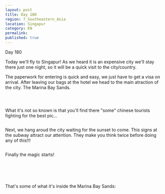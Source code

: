 ```yaml
---
layout: post
title: Day 180
region: 7_Southeastern_Asia
location: Singapur
category: EN
permalink:
published: true
---
```


Day 180

Today we'll fly to Singapur! As we heard it is an expensive city we'll stay there just one night, so it will be a quick visit to the city/country. 

The paperwork for entering is quick and easy, we just have to get a visa on arrival. After leaving our bags at the hotel we head to the main atraction of the city. The Marina Bay Sands.

<p><a
href="https://lh3.googleusercontent.com/VCCdf4rvky3SDqRWUAqI7DO6bQEm6hE866vlYI1mKB4Jv7lX6wT5lxv3NzUCFgzrmjz9CR6N9n15iczwggN0CVQMWff0AxopOHiYdvoeNBp2B2IfnrOJ1UoeRZuBwxuZ1Yj-Y7FkdAlrvAtMlWWsN7pFboCLv7_HY9yh0g3zZnYxrLvlWrWlnyoAm8_zRGlRPxpbJnXhTENttO0w_zuE3cl2wTeoBdIQC85lSXJ7TLqJn4dUTAGD7wBTCpTLARR_U0tSuSN0DhhUalDLzHcHqHxDSsJ6Dd5BHKk4Bzw3tgC2_PB3m24hpAB2codwxHtKtezzBEr32eFvweg1mEBi5ZMriSPkHZcVO1M22nzMGRxbX5VW7t5goONMxl4auGW5icX7_JGGA_q5gurMPooivv0KYKjF-_6gbfr3LuQ4XcRepA89p0AsLJuAjmgboeoClzr1dENM5PbWLjO8t0aTcXXr0x_Queb1m68nwKoZnUhLJIr4Gnqeg4u9H9DyJlaq667KJhelUCwLaIDqVPu__vKN8PXuJQEKz5QktLwcetscoNn4YtMuvjqCClGVwW92zb4mnxIB42yqFnxxkkD6Z3VttRHZ3QhyQ6MU-U5XQc_N_9u5NGYFsYiaip8y9S64lwA-fFeaQ-8QLVDZvF-2B2rDjNS3tNLf9C-4xMh4McIvwqDDXVDzjYmYiD3_x1P_QcPEWDTKSVh4klbdrH99IrZRpQ=w836-h627-no"><img 
src="https://lh3.googleusercontent.com/VCCdf4rvky3SDqRWUAqI7DO6bQEm6hE866vlYI1mKB4Jv7lX6wT5lxv3NzUCFgzrmjz9CR6N9n15iczwggN0CVQMWff0AxopOHiYdvoeNBp2B2IfnrOJ1UoeRZuBwxuZ1Yj-Y7FkdAlrvAtMlWWsN7pFboCLv7_HY9yh0g3zZnYxrLvlWrWlnyoAm8_zRGlRPxpbJnXhTENttO0w_zuE3cl2wTeoBdIQC85lSXJ7TLqJn4dUTAGD7wBTCpTLARR_U0tSuSN0DhhUalDLzHcHqHxDSsJ6Dd5BHKk4Bzw3tgC2_PB3m24hpAB2codwxHtKtezzBEr32eFvweg1mEBi5ZMriSPkHZcVO1M22nzMGRxbX5VW7t5goONMxl4auGW5icX7_JGGA_q5gurMPooivv0KYKjF-_6gbfr3LuQ4XcRepA89p0AsLJuAjmgboeoClzr1dENM5PbWLjO8t0aTcXXr0x_Queb1m68nwKoZnUhLJIr4Gnqeg4u9H9DyJlaq667KJhelUCwLaIDqVPu__vKN8PXuJQEKz5QktLwcetscoNn4YtMuvjqCClGVwW92zb4mnxIB42yqFnxxkkD6Z3VttRHZ3QhyQ6MU-U5XQc_N_9u5NGYFsYiaip8y9S64lwA-fFeaQ-8QLVDZvF-2B2rDjNS3tNLf9C-4xMh4McIvwqDDXVDzjYmYiD3_x1P_QcPEWDTKSVh4klbdrH99IrZRpQ=w836-h627-no" class="oversize" alt=""></a></p>

<p><a
href="https://lh3.googleusercontent.com/pisoGI3LNQHbK1aUEiyf9Uf_sxluhn0-lcJZJURbBmj7lNld3yz8QgnHlzUgO2EnFhztyH9FRTVA1S9NFeO_hlUbNm5Z1XdUdMUaynLyuZHqJkvP7-UCsyzOAZh0s-y5daTJ1N4Lhgnzppe9qg_yp5-rh3deeOXXh-D7vL9IL7qvcpNP0voXo9wBwbUhmNl4kBMM_GCXiwLpSKTgvRlGYUZL1d3G0-z9s81dHK1AzIF-LVbXwWh7mVHKd9UhgI0E8g6kNWc0ZQRePoRLlSSUtLvJyQsMBbrNlhSjeNPpyt7xRNnXlPJAax0AXXVPot2JpoC1D-9uLfnU402yolq7uDpBG-TioC8pwNM-Lf088IWBio4QJI0K-3gRN1wpxQxtDCorsvgDb1Gnt5rLvhYlpbN2bPA-iRIHbEVK6FTmd0Q2hYk7MepISQe6aF8ju3laEw5oue6Ubx1uPMbMypbJSzGYWH7dZBqd9PTyXilrvHhkoB-za4PE0VAjR34pXtUNksGnTe1zu0VgyLs3GIGeGBB5vlYJHGeECRJM9w1BWXM1qgGcy1xGbz1MKz8Hi44VSAWCAbQ851HVJzx-B57PvgLfYnDr3wKKgxSXOWxBCa8IwR0RvepLb6TiVH-hcCpYLFRg-SlIyFtBn7XCqIXoG3xRI0scoieFo3JRvKz1XmzwOq5lzPR-LF4AzKg9MgBOCf9PY866BnEBPBc4x66UXT9Byw=w836-h627-no"><img 
src="https://lh3.googleusercontent.com/pisoGI3LNQHbK1aUEiyf9Uf_sxluhn0-lcJZJURbBmj7lNld3yz8QgnHlzUgO2EnFhztyH9FRTVA1S9NFeO_hlUbNm5Z1XdUdMUaynLyuZHqJkvP7-UCsyzOAZh0s-y5daTJ1N4Lhgnzppe9qg_yp5-rh3deeOXXh-D7vL9IL7qvcpNP0voXo9wBwbUhmNl4kBMM_GCXiwLpSKTgvRlGYUZL1d3G0-z9s81dHK1AzIF-LVbXwWh7mVHKd9UhgI0E8g6kNWc0ZQRePoRLlSSUtLvJyQsMBbrNlhSjeNPpyt7xRNnXlPJAax0AXXVPot2JpoC1D-9uLfnU402yolq7uDpBG-TioC8pwNM-Lf088IWBio4QJI0K-3gRN1wpxQxtDCorsvgDb1Gnt5rLvhYlpbN2bPA-iRIHbEVK6FTmd0Q2hYk7MepISQe6aF8ju3laEw5oue6Ubx1uPMbMypbJSzGYWH7dZBqd9PTyXilrvHhkoB-za4PE0VAjR34pXtUNksGnTe1zu0VgyLs3GIGeGBB5vlYJHGeECRJM9w1BWXM1qgGcy1xGbz1MKz8Hi44VSAWCAbQ851HVJzx-B57PvgLfYnDr3wKKgxSXOWxBCa8IwR0RvepLb6TiVH-hcCpYLFRg-SlIyFtBn7XCqIXoG3xRI0scoieFo3JRvKz1XmzwOq5lzPR-LF4AzKg9MgBOCf9PY866BnEBPBc4x66UXT9Byw=w836-h627-no" class="oversize" alt=""></a></p>

<p><a
href="https://lh3.googleusercontent.com/5DtlX2akboQa7xN6B_Oq4pGxb42ATlRf26WK9ujwgazmylVJs2-d48n074TJc9I_q9nUOzOjkT-jKq5JPuWbw_aMHG59j4dLtdbftzZiNM_aqWBwfAOZNI41qXZgc7bsts_v5xFqOOhapAEj-exyPHYONBskZDm5wGtFhS3JszASGdOZXqsSAzleDa2w_sCTJj8IOElBk2JM57zK_UNd1drVcVbkMN78y-hCexpquLFKeMqceYhhZqxLqYAbPZfrQ1WPVQlZo6TU2WrbEpYd-UcHs7P6W9gSJtcuWc-kmqWgoVIz9GRqXnyOOKxn8kZpWha8COJaCtw1mCN41QDzlKJV1xK7azDy0s10dDQYJiyYciyjDNeHSLSBvaHKx2LbS0qTB1_Da7V2zy1UNd20jTzSepNRp102WEopHvjAsarcax19SsyB-fYEBEmIu4Qr6Jp2o-yeneUxywLPzkdjmU0vHCGYjMXsavzl7eO6MBZSROQB1VX6pUNqVZJd-Ax3JbTQvwerr33c7BGAFg__fhtrbh5l8nltqjAyfyCgXk2RR6lVf9ba76Mnjo_5g_c08k_5F-1q4WpK4EumRpXWpQ5Fwn6U8u8axReZyRMSwXvg0nyer5aAexI4I5EW84Zwhc_twCb4eQ6JEbE70FNa-w3g6SIXtF8v0744zbBMLmk19d-TNJ9Le-g0-OTSkc8nrkWQFBN9P59YadPQe-SkwjO8aA=w836-h627-no"><img 
src="https://lh3.googleusercontent.com/5DtlX2akboQa7xN6B_Oq4pGxb42ATlRf26WK9ujwgazmylVJs2-d48n074TJc9I_q9nUOzOjkT-jKq5JPuWbw_aMHG59j4dLtdbftzZiNM_aqWBwfAOZNI41qXZgc7bsts_v5xFqOOhapAEj-exyPHYONBskZDm5wGtFhS3JszASGdOZXqsSAzleDa2w_sCTJj8IOElBk2JM57zK_UNd1drVcVbkMN78y-hCexpquLFKeMqceYhhZqxLqYAbPZfrQ1WPVQlZo6TU2WrbEpYd-UcHs7P6W9gSJtcuWc-kmqWgoVIz9GRqXnyOOKxn8kZpWha8COJaCtw1mCN41QDzlKJV1xK7azDy0s10dDQYJiyYciyjDNeHSLSBvaHKx2LbS0qTB1_Da7V2zy1UNd20jTzSepNRp102WEopHvjAsarcax19SsyB-fYEBEmIu4Qr6Jp2o-yeneUxywLPzkdjmU0vHCGYjMXsavzl7eO6MBZSROQB1VX6pUNqVZJd-Ax3JbTQvwerr33c7BGAFg__fhtrbh5l8nltqjAyfyCgXk2RR6lVf9ba76Mnjo_5g_c08k_5F-1q4WpK4EumRpXWpQ5Fwn6U8u8axReZyRMSwXvg0nyer5aAexI4I5EW84Zwhc_twCb4eQ6JEbE70FNa-w3g6SIXtF8v0744zbBMLmk19d-TNJ9Le-g0-OTSkc8nrkWQFBN9P59YadPQe-SkwjO8aA=w836-h627-no" class="oversize" alt=""></a></p>

What it's not so known is that you'll find there "some" chinese tourists fighting for the best pic...

<p><a
href="https://lh3.googleusercontent.com/RDIfTUdkVumlnKiFR7QBBaKtBtWRVfrLlDVEmHjnPlQwxn1MUvtci4FSjkzytjYz8_hK8zVupR6WJbCTBJ87HyPPrYLqJJU_Z-R67kLRC17dppjMoWRsT1x4Sbe5TjOVI2JkSOkQN1EwrBnM5A8hW1Y99_1zDDzE9x2F0Nwbx0aJ3anGnXgdN9HbZR3_0Ohko1ft_b8MkGCeVFl8g6h9ntTZR1UuwNGO1A7a-Zn-WUWwsTm2gIyASYHIWUTAUvfszwMfHi_oJB14AXI8NKkbjjk27kHH3tRqZNqo9TusVhu-2MKZp9hcjQPwGbsV-tx1c0N1iahJp4WPTmDBGCWtgCsIgwb1iINX1xF0ExNBJXlghelrdlYk1gYEsJ2pq4xq8WLjKAprVOrP4ZZwzo0sTluFSwrjAKB2fRF1ylXuN0AJm17u_-P6kI1Fr-K8I04c1s48aqur51tz-PcPCce2CHXU7KYiZwZpiH0-Xn2SXa8fV2w7Rf40U4d3eNCEDzVYNr3F7hfFPAhxjuc7yX5RC4X4CY3j7S4HyKYRnGmS0XTYPHjs2aIt5lj5sNKOgIOq5A7Ri2CHfouq20leoUlvfuEjep0G0eoQmFAEuds9UiVoO6t6FEE4IV8oPDw5DQF9P8mL88-39AJaYbBG1Ol-Kh1Ov9-b-ZrAebGK28HKs-pIixwjjZ_QbPCZUlEMS4vPM96PyqmaSCKhhjx2qOTULDBGAQ=w836-h627-no"><img 
src="https://lh3.googleusercontent.com/RDIfTUdkVumlnKiFR7QBBaKtBtWRVfrLlDVEmHjnPlQwxn1MUvtci4FSjkzytjYz8_hK8zVupR6WJbCTBJ87HyPPrYLqJJU_Z-R67kLRC17dppjMoWRsT1x4Sbe5TjOVI2JkSOkQN1EwrBnM5A8hW1Y99_1zDDzE9x2F0Nwbx0aJ3anGnXgdN9HbZR3_0Ohko1ft_b8MkGCeVFl8g6h9ntTZR1UuwNGO1A7a-Zn-WUWwsTm2gIyASYHIWUTAUvfszwMfHi_oJB14AXI8NKkbjjk27kHH3tRqZNqo9TusVhu-2MKZp9hcjQPwGbsV-tx1c0N1iahJp4WPTmDBGCWtgCsIgwb1iINX1xF0ExNBJXlghelrdlYk1gYEsJ2pq4xq8WLjKAprVOrP4ZZwzo0sTluFSwrjAKB2fRF1ylXuN0AJm17u_-P6kI1Fr-K8I04c1s48aqur51tz-PcPCce2CHXU7KYiZwZpiH0-Xn2SXa8fV2w7Rf40U4d3eNCEDzVYNr3F7hfFPAhxjuc7yX5RC4X4CY3j7S4HyKYRnGmS0XTYPHjs2aIt5lj5sNKOgIOq5A7Ri2CHfouq20leoUlvfuEjep0G0eoQmFAEuds9UiVoO6t6FEE4IV8oPDw5DQF9P8mL88-39AJaYbBG1Ol-Kh1Ov9-b-ZrAebGK28HKs-pIixwjjZ_QbPCZUlEMS4vPM96PyqmaSCKhhjx2qOTULDBGAQ=w836-h627-no" class="oversize" alt=""></a></p>

Next, we hang aroud the city waiting for the sunset to come. This signs at the subway attract our attention. They make you think twice before doing any of this!!!

<p><a
href="https://lh3.googleusercontent.com/pQ9IHWcg6xlD6Pg9gVDRkdeVuBMluBAFODK2sP1eBkXDWv9l0ZnDbt7KyI8t3K_u28MWDQdB-ItmTB_kNNtTp3HwtnJWF9DNhwHYlGbK-AOEn1pNbpcNx82HbljbbS-iEnCGKw66jWdm1W19y2fFWrzYne7_WfsMD18XjXx8-4uRdmsK8dqUmRr9ynpZc2IqSgAqfUlU0RzpLkhbJ2-0fzUAYVKLTOjjX1Fbps5sv4HTv_DmXhAe8cn5FgIUkPOtnoCu3JvUeTRFgiyfltQ32dHlT5KodyN1phelbCDBbtIEwlnP8DlCIowxxjHn5qK5unEVNl0kvHQhZOka7CDiIgNkfYU9fgJrK-At20HGMs-EcWN6fTQsrRxv4iszPG5BMyTT-mpltopffoF4wqSnDEcNLsaUUnqnvWz9GgHMufoWhnQFGeNWnO-Dlqh7XDxPU3gjpmaDxCRuW3K5XQ2Tor2igJ86jfQ4y03KhrB8rl7DV8jdy224KwLew3iLRHm7mtAVjf9o6Y0gjhHz5Rmvp13s_-i5EWp9GNc75u6VmOW5ykji5lHIlYsP7cw5w6zCc-wXMm408y6AfYluQ2ii5t6izsTiBZi_sHV8w_G9HExBApiypUaIEck8i1oQ4FIXZDc9fNi8aWEoEFbnApVn3gcel0vtc0k2oEpFOXiYqoyGdRZCiohHvxOhmUVyYJSClSkN7x_6Mv3j01OvJ9FxkL3HcQ=w471-h627-no"><img 
src="https://lh3.googleusercontent.com/pQ9IHWcg6xlD6Pg9gVDRkdeVuBMluBAFODK2sP1eBkXDWv9l0ZnDbt7KyI8t3K_u28MWDQdB-ItmTB_kNNtTp3HwtnJWF9DNhwHYlGbK-AOEn1pNbpcNx82HbljbbS-iEnCGKw66jWdm1W19y2fFWrzYne7_WfsMD18XjXx8-4uRdmsK8dqUmRr9ynpZc2IqSgAqfUlU0RzpLkhbJ2-0fzUAYVKLTOjjX1Fbps5sv4HTv_DmXhAe8cn5FgIUkPOtnoCu3JvUeTRFgiyfltQ32dHlT5KodyN1phelbCDBbtIEwlnP8DlCIowxxjHn5qK5unEVNl0kvHQhZOka7CDiIgNkfYU9fgJrK-At20HGMs-EcWN6fTQsrRxv4iszPG5BMyTT-mpltopffoF4wqSnDEcNLsaUUnqnvWz9GgHMufoWhnQFGeNWnO-Dlqh7XDxPU3gjpmaDxCRuW3K5XQ2Tor2igJ86jfQ4y03KhrB8rl7DV8jdy224KwLew3iLRHm7mtAVjf9o6Y0gjhHz5Rmvp13s_-i5EWp9GNc75u6VmOW5ykji5lHIlYsP7cw5w6zCc-wXMm408y6AfYluQ2ii5t6izsTiBZi_sHV8w_G9HExBApiypUaIEck8i1oQ4FIXZDc9fNi8aWEoEFbnApVn3gcel0vtc0k2oEpFOXiYqoyGdRZCiohHvxOhmUVyYJSClSkN7x_6Mv3j01OvJ9FxkL3HcQ=w471-h627-no" class="oversize" alt=""></a></p>

Finally the magic starts!

<p><a
href="https://lh3.googleusercontent.com/1qta5sHhbeua1Ex2wAAFgn6h-Vj3gBkglQpxMx3QKXsAMwU64BSC8MD-wXZZCyssBQ0jBl3aDKdKKxGxJxbTZAm3H5C-ukHCNBq8LMQpdiqvXjg2mCqMLXEPU0t92H0z8TxjfhvJOGA3NMyNJUXaaGrN7cyyUvdZ-WmhqVQTpReIuBEDH21LuBRLbZs9w_iEhFdsDaZLoaXUFJbOx_97IzBMblDLbc4YpaVIfIUustUctqHp4X0MIgkPBEnoT6kwa-oe4oq09GXQ7s0QwPj9ceD6LPYGGfHAOPh9P6f8hiPVWkdk2L31BTBWxjVvsd-ahdbsySvUJxksRi6M3_yjsoK1g4FYNrNmROgGRiir4mkkh9KRKqA-Oa_HG-Ad7VZD4QTfYdW7EjIFkX8eAKEwws0I1HJQypOrZpe1eMW1XQgD_L7uNrkIb841vcFoUhcM1MVUbu5hKwfNIV1wWR5D3TVF9AUoZ-xNrPFG03d4vWsDt27DpmeI2fONIGWjzMq0uvnECgzGiuGHlnZD1KDSzYijPvBaKKxRtCqOC_0_qqHjBp1Ix7gKlmkcOGpEthpwZlZM-aRI8HE5wYjXotdrb_RbbPTmJ_DP2gLB3Q0vQ8Z3wSTy5QF54V_JPkTp1ruxB-Vq3TWDcPfTDQQuDLad9tOEbZYGh1v572PWRMpO8H61dqZzmbtydozOwVcLaxz-tOpvz-2k5XvnMUyaBA6-cmML4w=w836-h627-no"><img 
src="https://lh3.googleusercontent.com/1qta5sHhbeua1Ex2wAAFgn6h-Vj3gBkglQpxMx3QKXsAMwU64BSC8MD-wXZZCyssBQ0jBl3aDKdKKxGxJxbTZAm3H5C-ukHCNBq8LMQpdiqvXjg2mCqMLXEPU0t92H0z8TxjfhvJOGA3NMyNJUXaaGrN7cyyUvdZ-WmhqVQTpReIuBEDH21LuBRLbZs9w_iEhFdsDaZLoaXUFJbOx_97IzBMblDLbc4YpaVIfIUustUctqHp4X0MIgkPBEnoT6kwa-oe4oq09GXQ7s0QwPj9ceD6LPYGGfHAOPh9P6f8hiPVWkdk2L31BTBWxjVvsd-ahdbsySvUJxksRi6M3_yjsoK1g4FYNrNmROgGRiir4mkkh9KRKqA-Oa_HG-Ad7VZD4QTfYdW7EjIFkX8eAKEwws0I1HJQypOrZpe1eMW1XQgD_L7uNrkIb841vcFoUhcM1MVUbu5hKwfNIV1wWR5D3TVF9AUoZ-xNrPFG03d4vWsDt27DpmeI2fONIGWjzMq0uvnECgzGiuGHlnZD1KDSzYijPvBaKKxRtCqOC_0_qqHjBp1Ix7gKlmkcOGpEthpwZlZM-aRI8HE5wYjXotdrb_RbbPTmJ_DP2gLB3Q0vQ8Z3wSTy5QF54V_JPkTp1ruxB-Vq3TWDcPfTDQQuDLad9tOEbZYGh1v572PWRMpO8H61dqZzmbtydozOwVcLaxz-tOpvz-2k5XvnMUyaBA6-cmML4w=w836-h627-no" class="oversize" alt=""></a></p>

<p><a
href="https://lh3.googleusercontent.com/gFtux4J3i68GM7O-qy-hF4XlANW6198XEPdQM35iRvajClWH-WUl8lxpaJrmmVWsBzUkWtoELriGZbdvAY8tU3VowWE9egTY8LZakaDyp4T25wHG2czKPSU6_9eTpoUlqUPNIGfwA20B5DwO0nb0iYWaY5sTEiaPuK7QhXwIHq9vszeT9ow9wp0Fp7-_sfRYzXLzg61xB5mCOC5zpIR19_CpN3BkcOIkoEhHeKHSx-nOMlyFAMRf5iuBEEfJDSJe1OHHbMRVnlMNKU-O1S2V4-skAPV4izylGDSQMy0_01Et6VMCEr4DqD_WuuBbel0UE_MxyKXQqs5vkLg9U0iYhrwX5rYgWWchoWCoSgslmADMnUcmmnh_U4fCeU-P1M__jiZ08wuFUFRETnTP17V1zKWHSXGIkkqAl1XOhuohjMBsMjKWJbLE7Y46KzL8fiVdT8J6JNodfRd4-nPoP0fzTLB8Clbyfnbv8FN6scFVNgc5zcPOXEOizEWfEz58k4Mzji6HfVwfaie0V6BbYD33xLES56IZq-NoEicv1Y6Zmu0Xl0Kq6hLAGZIA42q2DWJvA77d8HxEni7_x4TvQUhdPRu-0rbIXVqxPFvix9C--rNxbk99Uk0qx_-O6P3CAzKQaT8_15QBkJXGmWcu4TjqDdqOu5HLhYRkRNvd17M8TlqcJOd4a_5fcxlH1ZBzp20cRDJtWkK2h2R5X19yVQGY4aY_Rg=w669-h502-no"><img 
src="https://lh3.googleusercontent.com/gFtux4J3i68GM7O-qy-hF4XlANW6198XEPdQM35iRvajClWH-WUl8lxpaJrmmVWsBzUkWtoELriGZbdvAY8tU3VowWE9egTY8LZakaDyp4T25wHG2czKPSU6_9eTpoUlqUPNIGfwA20B5DwO0nb0iYWaY5sTEiaPuK7QhXwIHq9vszeT9ow9wp0Fp7-_sfRYzXLzg61xB5mCOC5zpIR19_CpN3BkcOIkoEhHeKHSx-nOMlyFAMRf5iuBEEfJDSJe1OHHbMRVnlMNKU-O1S2V4-skAPV4izylGDSQMy0_01Et6VMCEr4DqD_WuuBbel0UE_MxyKXQqs5vkLg9U0iYhrwX5rYgWWchoWCoSgslmADMnUcmmnh_U4fCeU-P1M__jiZ08wuFUFRETnTP17V1zKWHSXGIkkqAl1XOhuohjMBsMjKWJbLE7Y46KzL8fiVdT8J6JNodfRd4-nPoP0fzTLB8Clbyfnbv8FN6scFVNgc5zcPOXEOizEWfEz58k4Mzji6HfVwfaie0V6BbYD33xLES56IZq-NoEicv1Y6Zmu0Xl0Kq6hLAGZIA42q2DWJvA77d8HxEni7_x4TvQUhdPRu-0rbIXVqxPFvix9C--rNxbk99Uk0qx_-O6P3CAzKQaT8_15QBkJXGmWcu4TjqDdqOu5HLhYRkRNvd17M8TlqcJOd4a_5fcxlH1ZBzp20cRDJtWkK2h2R5X19yVQGY4aY_Rg=w669-h502-no" class="oversize" alt=""></a></p>

<p><a
href="https://lh3.googleusercontent.com/PkYxbnwFTESGrgIyFebz5NV78rAAb7nRr75sojno8z5mS7ppBQN4ftquCsTuijmznauE6Nj73WjHiG8vrgzAdHjpCa9UTJvvBAabd4gnRtjpEsN-iDteAdNHhbkENvwuwxYPq6Ijpibc726FkUQxZK8SB7OlV6ZBSabpPjegH4zd_lrVa_dQh-qdlJBv0-XqexKgPMyTJL5X4DkGfs7mMUaOZzNQy-VH0O0GVgWeE2Hz_Z7XLN1mbNdd2xV66UH_Y4E73bliRyN8dwU_EffLx6fHISXrSVVSj0mdZgeQzDp-lzwq82c9Mggn1OrNX5FKZJeIG0nX9K3fIQnkeqxvDLNJGjX2D-P8L1TKYMeWz1ypt7IXTmi_gyunyMtsXOdWUbymcpQKTg0NREJwY44XJxR8ipPBMYllSQ3t46qedn3sULSaWdSlczl-Arbiv-osBgHcspw7EDO-5iLtMu0biy7BWLr8T5JQZW8t8X6391RGPigoWdh-7hJ8oKpsegVvWBLTki1bsMqVavLVFWBQMlXeCQj60y7Kxveyt8NwvmSbiVm5medDwV1W8RJbXr1EPuL3LirS0Dp9kXpdor9xHj9lVx8Ia9ShYshXveizevuwQlTf03ozZ2Jy6jGwwyAdpNkc5GyXIJ_y3kp0wLHA83cnaUmHXbZXLyxrlVFt5TkVRq6OakDXeZUHd6Nx06mxIPzd1YkmPHhbGQz3fK05Ly0rxg=w836-h627-no"><img 
src="https://lh3.googleusercontent.com/PkYxbnwFTESGrgIyFebz5NV78rAAb7nRr75sojno8z5mS7ppBQN4ftquCsTuijmznauE6Nj73WjHiG8vrgzAdHjpCa9UTJvvBAabd4gnRtjpEsN-iDteAdNHhbkENvwuwxYPq6Ijpibc726FkUQxZK8SB7OlV6ZBSabpPjegH4zd_lrVa_dQh-qdlJBv0-XqexKgPMyTJL5X4DkGfs7mMUaOZzNQy-VH0O0GVgWeE2Hz_Z7XLN1mbNdd2xV66UH_Y4E73bliRyN8dwU_EffLx6fHISXrSVVSj0mdZgeQzDp-lzwq82c9Mggn1OrNX5FKZJeIG0nX9K3fIQnkeqxvDLNJGjX2D-P8L1TKYMeWz1ypt7IXTmi_gyunyMtsXOdWUbymcpQKTg0NREJwY44XJxR8ipPBMYllSQ3t46qedn3sULSaWdSlczl-Arbiv-osBgHcspw7EDO-5iLtMu0biy7BWLr8T5JQZW8t8X6391RGPigoWdh-7hJ8oKpsegVvWBLTki1bsMqVavLVFWBQMlXeCQj60y7Kxveyt8NwvmSbiVm5medDwV1W8RJbXr1EPuL3LirS0Dp9kXpdor9xHj9lVx8Ia9ShYshXveizevuwQlTf03ozZ2Jy6jGwwyAdpNkc5GyXIJ_y3kp0wLHA83cnaUmHXbZXLyxrlVFt5TkVRq6OakDXeZUHd6Nx06mxIPzd1YkmPHhbGQz3fK05Ly0rxg=w836-h627-no" class="oversize" alt=""></a></p>

<p><a
href="https://lh3.googleusercontent.com/uPh2A0XvvrTisWn_BK8VCT6LX0twwuBzdF1x36nWmOGvWVRVi5asYlPkzrXqMCv01HpoZA-U96nqrMT3R-lrNWaeQ2qyZ03ZBAKJXYyzhpad_BA9dje1MOayUcVMq1_bsZURH-z3f4Bfr9bWoLQeobsS052JGseVF6BcuceVv3oNrao6uz5hBd1ukRj7IFgckvMA1os6STz_ucnhlcGWaneiat8bJDzUuy8h1x2kDQYPtMkgvdACBLvM-jf8U32ca5FhRPGB1sT2OdqDnkuLOEFBrWzFzQPv0Ow3xrkX4MtGLjc2OYVWRbsJugM60xm6dM331DCJDO5Xzj8eOuiQxkmrGEpgTqMxA0j76nCrlEdSbimmbVkBSoJMRVzaFDr4EwXq0r19lFphdRl4d-CuY2O21VbU4IiYPQ_O_pmTJF9_IygGbKXMYOppn-2AgQ-jDGJNAo1fa_-lPuDX0e37PXZ-Ycso2rNmd_mHHZptXt_jVOKzYmCibXhfZ-lrBFqpfTRfiv2xS2RwKoFW6uY6V0tDjURnA2DNRQWVhpGrUZiK-m7dcqyddjP-Da-OYxDPrt7lLZYZp0bFIzOZ71Ly7wJYr2hGQtqEZUsny7LL1-6nsTBP4io02ZZF3kPClyALoufcSuAfInFs-vUBg3UgroKKYNqLoL9h7mMOQ3g-JrCdt-T84178qSAvIOfZlWDvlQLv1BKd8J_TXS7_ht3Vi5xAOA=w836-h627-no"><img 
src="https://lh3.googleusercontent.com/uPh2A0XvvrTisWn_BK8VCT6LX0twwuBzdF1x36nWmOGvWVRVi5asYlPkzrXqMCv01HpoZA-U96nqrMT3R-lrNWaeQ2qyZ03ZBAKJXYyzhpad_BA9dje1MOayUcVMq1_bsZURH-z3f4Bfr9bWoLQeobsS052JGseVF6BcuceVv3oNrao6uz5hBd1ukRj7IFgckvMA1os6STz_ucnhlcGWaneiat8bJDzUuy8h1x2kDQYPtMkgvdACBLvM-jf8U32ca5FhRPGB1sT2OdqDnkuLOEFBrWzFzQPv0Ow3xrkX4MtGLjc2OYVWRbsJugM60xm6dM331DCJDO5Xzj8eOuiQxkmrGEpgTqMxA0j76nCrlEdSbimmbVkBSoJMRVzaFDr4EwXq0r19lFphdRl4d-CuY2O21VbU4IiYPQ_O_pmTJF9_IygGbKXMYOppn-2AgQ-jDGJNAo1fa_-lPuDX0e37PXZ-Ycso2rNmd_mHHZptXt_jVOKzYmCibXhfZ-lrBFqpfTRfiv2xS2RwKoFW6uY6V0tDjURnA2DNRQWVhpGrUZiK-m7dcqyddjP-Da-OYxDPrt7lLZYZp0bFIzOZ71Ly7wJYr2hGQtqEZUsny7LL1-6nsTBP4io02ZZF3kPClyALoufcSuAfInFs-vUBg3UgroKKYNqLoL9h7mMOQ3g-JrCdt-T84178qSAvIOfZlWDvlQLv1BKd8J_TXS7_ht3Vi5xAOA=w836-h627-no" class="oversize" alt=""></a></p>

<p><a
href="https://lh3.googleusercontent.com/l0leoqjVICgFc54vqTFIkkxsEpyGfnIq2ezGlKZzImn0uQt0oDkJX-m1fkzpH7FiU2dF69o_6O7uJZtBTzSWS1jWqpMDKD-KNqwLkbL6nqOV0D1hXZqeNsUDD5h7L2pI271NzxgSyJqKNAbHisdLHHwlt_1VcBBFXHV_2A4N2YiBvAiR11NiWJ5RZXHhlkaTSOwKYjOSFPg2snBWE3Ud4gEEpWbwUDZ2spNJxwXvL9uLfu0lyBLmqxcGau_xxxWm5M07xD7UUye6YXpNX0gTC4cV5rPn0Azp_4U3CM5061wZ31R1dr5P_TIqA8vQIyiq4OmBLL7BwkTNcPGgcPotpAxyWtvYGmljZzbj9i1M1AQERduZozQFqGSofib7sw8Ijub6ozKcCTZOOJ5hRifElRi6AtvbBDV6RInM5wi2YcEW60fh_LHQDCBHKJyPjtKCPJ0Q1f1oP0zxEM6kPPnWAwhlU2FuO1DgKVKN76vh04dZ1BfZHVwE7H-RKhZuW51HLA78GgXX5QluFr3FZh2YLXxEWE7QZ_6I0FaABrCoGdQpwDevvAeVdoc644u4zcSkWx9FaacMSc523Zqk9hOhz1uwzRWX514xP_GrNxT10kKn7MayFeXcmktUJbdR1Gk4aD_4R8WeD4XqhldV144-1YEDeeW7zlawYY3mxQC25mK8jLmhQgjC-f34o8tzp3AHzigkOUjXWAnP4IKmLDkVUnr1jQ=w836-h627-no"><img 
src="https://lh3.googleusercontent.com/l0leoqjVICgFc54vqTFIkkxsEpyGfnIq2ezGlKZzImn0uQt0oDkJX-m1fkzpH7FiU2dF69o_6O7uJZtBTzSWS1jWqpMDKD-KNqwLkbL6nqOV0D1hXZqeNsUDD5h7L2pI271NzxgSyJqKNAbHisdLHHwlt_1VcBBFXHV_2A4N2YiBvAiR11NiWJ5RZXHhlkaTSOwKYjOSFPg2snBWE3Ud4gEEpWbwUDZ2spNJxwXvL9uLfu0lyBLmqxcGau_xxxWm5M07xD7UUye6YXpNX0gTC4cV5rPn0Azp_4U3CM5061wZ31R1dr5P_TIqA8vQIyiq4OmBLL7BwkTNcPGgcPotpAxyWtvYGmljZzbj9i1M1AQERduZozQFqGSofib7sw8Ijub6ozKcCTZOOJ5hRifElRi6AtvbBDV6RInM5wi2YcEW60fh_LHQDCBHKJyPjtKCPJ0Q1f1oP0zxEM6kPPnWAwhlU2FuO1DgKVKN76vh04dZ1BfZHVwE7H-RKhZuW51HLA78GgXX5QluFr3FZh2YLXxEWE7QZ_6I0FaABrCoGdQpwDevvAeVdoc644u4zcSkWx9FaacMSc523Zqk9hOhz1uwzRWX514xP_GrNxT10kKn7MayFeXcmktUJbdR1Gk4aD_4R8WeD4XqhldV144-1YEDeeW7zlawYY3mxQC25mK8jLmhQgjC-f34o8tzp3AHzigkOUjXWAnP4IKmLDkVUnr1jQ=w836-h627-no" class="oversize" alt=""></a></p>

That's some of what it's inside the Marina Bay Sands:

<p><a
href="https://lh3.googleusercontent.com/leKCBySru-_Hhj8IGc2bJrvulwV6b-uHN27vgqX4nonxxWRQ_07ry7qQXOt59KeI_ZiyrpMnD82TxELIgNbwC4Y5OULHsOKk3lYBmydKoFcm4EnWE1hHf79Wvib6__QR0ZwhuE3PjnZIoCeG0JKArOUuf75CiQM4LrJ9Thh2GzGT0TwvwmCNpvAY-bnuKiYqarnvEmSAdJ25IIKYZTjev1jYGWdSH-f3-ZQBhcYuacZrpkyENDx51h20FXZX2tyXwfmIQy9H4Wk5TLiVTX67gFVQA_LheDP7IOs0goQ3Q3JhF5tE1qmreKnvTl0FmF5-FVZx262bt6gmtlx48_GMLxgkq5-0f_b9NBpjAP6kY6E4OfmhFZxNtVRxldmHv-nhOGCqUB77U1TJH0qHaD2cNBXHsO68QLmauyLpEqLYmr5T_drRBAbmXhP3viajjvZKTJ4uuLPisj-j3sxWnOZ4x73mZ5K8L67NpsV9e_BAkQacza3raEITjcJTicYBtPHzEEtUJiIokkUtpKDiVEE5kdVLZyV-DKDTEXa7ygHxJpZ8i0AI4jx75hhkVtkcDlHEyQT7Oj7z_8l-tCIjP-0JUFySAlfiWX3NPLLQYVUPx6rso1iRXQn6-eMzghi3Xh7lkC7vJVkkyG5CRTpKO67dNelwoj0jTzzLWgwjwGN9xRQ0t2T8bsa2_klxhkvywScfT11XaTlGznSkWn8EwM78GlodrA=w471-h627-no"><img 
src="https://lh3.googleusercontent.com/leKCBySru-_Hhj8IGc2bJrvulwV6b-uHN27vgqX4nonxxWRQ_07ry7qQXOt59KeI_ZiyrpMnD82TxELIgNbwC4Y5OULHsOKk3lYBmydKoFcm4EnWE1hHf79Wvib6__QR0ZwhuE3PjnZIoCeG0JKArOUuf75CiQM4LrJ9Thh2GzGT0TwvwmCNpvAY-bnuKiYqarnvEmSAdJ25IIKYZTjev1jYGWdSH-f3-ZQBhcYuacZrpkyENDx51h20FXZX2tyXwfmIQy9H4Wk5TLiVTX67gFVQA_LheDP7IOs0goQ3Q3JhF5tE1qmreKnvTl0FmF5-FVZx262bt6gmtlx48_GMLxgkq5-0f_b9NBpjAP6kY6E4OfmhFZxNtVRxldmHv-nhOGCqUB77U1TJH0qHaD2cNBXHsO68QLmauyLpEqLYmr5T_drRBAbmXhP3viajjvZKTJ4uuLPisj-j3sxWnOZ4x73mZ5K8L67NpsV9e_BAkQacza3raEITjcJTicYBtPHzEEtUJiIokkUtpKDiVEE5kdVLZyV-DKDTEXa7ygHxJpZ8i0AI4jx75hhkVtkcDlHEyQT7Oj7z_8l-tCIjP-0JUFySAlfiWX3NPLLQYVUPx6rso1iRXQn6-eMzghi3Xh7lkC7vJVkkyG5CRTpKO67dNelwoj0jTzzLWgwjwGN9xRQ0t2T8bsa2_klxhkvywScfT11XaTlGznSkWn8EwM78GlodrA=w471-h627-no" class="oversize" alt=""></a></p>
